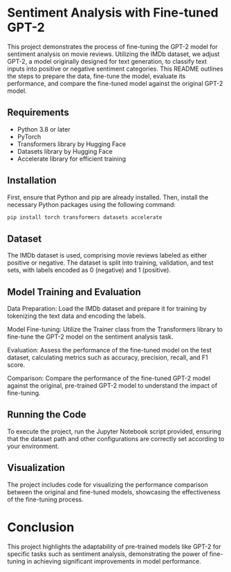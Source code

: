 # Sentiment Analysis with Fine-tuned GPT-2

This project demonstrates the process of fine-tuning the GPT-2 model for sentiment analysis on movie reviews. Utilizing the IMDb dataset, we adjust GPT-2, a model originally designed for text generation, to classify text inputs into positive or negative sentiment categories. This README outlines the steps to prepare the data, fine-tune the model, evaluate its performance, and compare the fine-tuned model against the original GPT-2 model.

## Requirements

- Python 3.8 or later
- PyTorch
- Transformers library by Hugging Face
- Datasets library by Hugging Face
- Accelerate library for efficient training

## Installation

First, ensure that Python and pip are already installed. Then, install the necessary Python packages using the following command:

```bash
pip install torch transformers datasets accelerate
```

## Dataset
The IMDb dataset is used, comprising movie reviews labeled as either positive or negative. The dataset is split into training, validation, and test sets, with labels encoded as 0 (negative) and 1 (positive).

## Model Training and Evaluation
Data Preparation: Load the IMDb dataset and prepare it for training by tokenizing the text data and encoding the labels.

Model Fine-tuning: Utilize the Trainer class from the Transformers library to fine-tune the GPT-2 model on the sentiment analysis task.

Evaluation: Assess the performance of the fine-tuned model on the test dataset, calculating metrics such as accuracy, precision, recall, and F1 score.

Comparison: Compare the performance of the fine-tuned GPT-2 model against the original, pre-trained GPT-2 model to understand the impact of fine-tuning.

## Running the Code
To execute the project, run the Jupyter Notebook script provided, ensuring that the dataset path and other configurations are correctly set according to your environment.

## Visualization
The project includes code for visualizing the performance comparison between the original and fine-tuned models, showcasing the effectiveness of the fine-tuning process.

# Conclusion
This project highlights the adaptability of pre-trained models like GPT-2 for specific tasks such as sentiment analysis, demonstrating the power of fine-tuning in achieving significant improvements in model performance.

